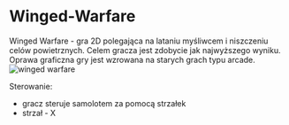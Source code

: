 # Winged-Warfare
Winged Warfare - gra 2D polegająca na lataniu myśliwcem i niszczeniu celów powietrznych. Celem gracza jest zdobycie jak najwyższego wyniku. Oprawa graficzna gry jest wzrowana na starych grach typu arcade.
![winged warfare](https://github.com/Spenuri77/Winged-Warfare/assets/174376308/d907719c-b887-4c82-89b2-3fa4f1083a3f)

Sterowanie:
- gracz steruje samolotem za pomocą strzałek
- strzał - X
